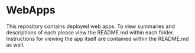 # WebApps
This repository contains deployed web apps. To view summaries and descriptions of each please view the README.md within each folder. Instructions for viewing the app itself are contained within the README.md as well.
